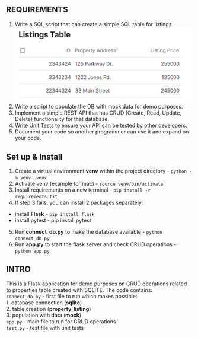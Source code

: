 ## REQUIREMENTS
1. Write a SQL script that can create a simple SQL table for listings 
![Listing table](static/listing_table.jpg)
2. Write a script to populate the DB with mock data for demo purposes.
3. Implement a simple REST API that has CRUD (Create, Read, Update, Delete) functionality for that database.
4. Write Unit Tests to ensure your API can be tested by other developers.
5. Document your code so another programmer can use it and expand on your code.


## Set up & Install

1. Create a virtual environment **venv** within the project directory - `python -m venv .venv`
2. Activate venv (example for mac) - `source venv/bin/activate`
3. Install requirements on a new terminal - `pip install -r requirements.txt`           
4. If step 3 fails, you can install 2 packages separately:          
- install **Flask** - `pip install flask`           
- install pytest - pip install pytest           
5. Run **connect_db.py** to make the database available - `python connect_db.py `
6. Run **app.py** to start the flask server and check CRUD operations - `python app.py`


## INTRO

This is a Flask application for demo purposes on CRUD operations related to properties table created with SQLITE.
The code contains:              
`connect_db.py` - first file to run which makes possible:     
    1. database connection (**sqlite**)              
    2. table creation (**property_listing**)        
    3. population with data (**mock**)          
`app.py` - main file to run for CRUD operations                 
`test.py` - test file with unit tests
